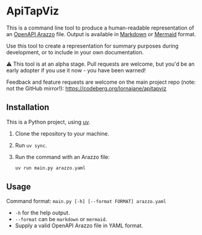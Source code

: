 # ApiTapViz

This is a command line tool to produce a human-readable representation of an [OpenAPI Arazzo](https://www.openapis.org/arazzo) file.
Output is available in [Markdown](https://daringfireball.net/projects/markdown/) or [Mermaid](https://mermaid.js.org/) format.

Use this tool to create a representation for summary purposes during development, or to include in your own documentation.

:warning: This tool is at an alpha stage.
Pull requests are welcome, but you'd be an early adopter if you use it now - you have been warned!

Feedback and feature requests are welcome on the main project repo (note: not the GitHub mirror!): <https://codeberg.org/lornajane/apitapviz>

## Installation

This is a Python project, using [uv](https://github.com/astral-sh/uv).

1. Clone the repository to your machine.

2. Run `uv sync`.

3. Run the command with an Arazzo file:

   ```bash
   uv run main.py arazzo.yaml
   ```

## Usage

Command format: `main.py [-h] [--format FORMAT] arazzo.yaml`

* `-h` for the help output.
* `--format` can be `markdown` or `mermaid`.
* Supply a valid OpenAPI Arazzo file in YAML format.
